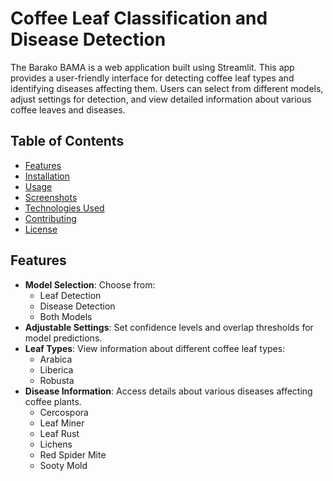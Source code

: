 # Coffee Leaf Classification and Disease Detection
The Barako BAMA is a web application built using Streamlit. This app provides a user-friendly interface for detecting coffee leaf types and identifying diseases affecting them. Users can select from different models, adjust settings for detection, and view detailed information about various coffee leaves and diseases.

## Table of Contents
- [Features](#features)
- [Installation](#installation)
- [Usage](#usage)
- [Screenshots](#screenshots)
- [Technologies Used](#technologies-used)
- [Contributing](#contributing)
- [License](#license)

## Features
- **Model Selection**: Choose from:
  - Leaf Detection
  - Disease Detection
  - Both Models
- **Adjustable Settings**: Set confidence levels and overlap thresholds for model predictions.
- **Leaf Types**: View information about different coffee leaf types:
  - Arabica
  - Liberica
  - Robusta
- **Disease Information**: Access details about various diseases affecting coffee plants.
  - Cercospora
  - Leaf Miner
  - Leaf Rust
  - Lichens
  - Red Spider Mite
  - Sooty Mold
